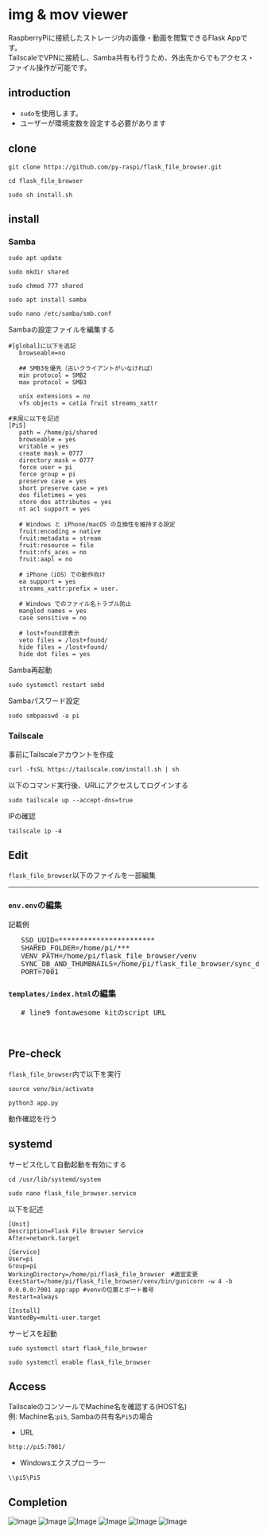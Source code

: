 # img & mov viewer
RaspberryPiに接続したストレージ内の画像・動画を閲覧できるFlask Appです。
<br />
TailscaleでVPNに接続し、Samba共有も行うため、外出先からでもアクセス・ファイル操作が可能です。

## introduction
* <code>sudo</code>を使用します。
* ユーザーが環境変数を設定する必要があります

## clone
```
git clone https://github.com/py-raspi/flask_file_browser.git
```
```
cd flask_file_browser
```
```
sudo sh install.sh
```

## install

### Samba
```
sudo apt update
```
```
sudo mkdir shared
```
```
sudo chmod 777 shared
```
```
sudo apt install samba
```
```
sudo nano /etc/samba/smb.conf
```
Sambaの設定ファイルを編集する
```
#[global]に以下を追記
   browseable=no

   ## SMB3を優先（古いクライアントがいなければ）
   min protocol = SMB2
   max protocol = SMB3

   unix extensions = no
   vfs objects = catia fruit streams_xattr
```
```
#末尾に以下を記述
[Pi5]
   path = /home/pi/shared
   browseable = yes
   writable = yes
   create mask = 0777
   directory mask = 0777
   force user = pi
   force group = pi
   preserve case = yes
   short preserve case = yes
   dos filetimes = yes
   store dos attributes = yes
   nt acl support = yes

   # Windows と iPhone/macOS の互換性を維持する設定
   fruit:encoding = native
   fruit:metadata = stream
   fruit:resource = file
   fruit:nfs_aces = no
   fruit:aapl = no

   # iPhone（iOS）での動作向け
   ea support = yes
   streams_xattr:prefix = user.

   # Windows でのファイル名トラブル防止
   mangled names = yes
   case sensitive = no

   # lost+found非表示
   veto files = /lost+found/
   hide files = /lost+found/
   hide dot files = yes
```
Samba再起動
```
sudo systemctl restart smbd
```
Sambaパスワード設定
```
sudo smbpasswd -a pi
```

### Tailscale
事前にTailscaleアカウントを作成
```
curl -fsSL https://tailscale.com/install.sh | sh
```
以下のコマンド実行後、URLにアクセスしてログインする
```
sudo tailscale up --accept-dns=true
```
IPの確認
```
tailscale ip -4
```

## Edit
<code>flask_file_browser</code>以下のファイルを一部編集
***
### <code>env.env</code>の編集
記載例
<pre>
   SSD_UUID=***********************
   SHARED_FOLDER=/home/pi/***
   VENV_PATH=/home/pi/flask_file_browser/venv
   SYNC_DB_AND_THUMBNAILS=/home/pi/flask_file_browser/sync_db_and_thumbnails.py
   PORT=7001
</pre>

### <code>templates/index.html</code>の編集
<pre>
   # line9 fontawesome kitのscript URL
   <script src="" crossorigin="anonymous"></script>
</pre>

## Pre-check
<code>flask_file_browser</code>内で以下を実行
```
source venv/bin/activate
```
```
python3 app.py
```
動作確認を行う

## systemd
サービス化して自動起動を有効にする
```
cd /usr/lib/systemd/system
```
```
sudo nano flask_file_browser.service
```
以下を記述
```
[Unit]
Description=Flask File Browser Service
After=network.target

[Service]
User=pi
Group=pi
WorkingDirectory=/home/pi/flask_file_browser　#適宜変更
ExecStart=/home/pi/flask_file_browser/venv/bin/gunicorn -w 4 -b 0.0.0.0:7001 app:app #venvの位置とポート番号
Restart=always

[Install]
WantedBy=multi-user.target
```
サービスを起動
```
sudo systemctl start flask_file_browser
```
```
sudo systemctl enable flask_file_browser
```

## Access
TailscaleのコンソールでMachine名を確認する(HOST名)
<br />
例: Machine名:<code>pi5</code>, Sambaの共有名<code>Pi5</code>の場合

* URL
```
http://pi5:7001/
```
* Windowsエクスプローラー
```
\\pi5\Pi5
```

## Completion
![Image](https://github.com/user-attachments/assets/95b688a7-14d9-4574-bf9d-f2371c2d4252)
![Image](https://github.com/user-attachments/assets/15710d96-689a-4afd-81a8-5b0a48557327)
![Image](https://github.com/user-attachments/assets/006ede7a-d834-4ae6-b5dc-675caa9bf7a8)
![Image](https://github.com/user-attachments/assets/7c173faf-c25d-434e-aa76-902a2691bfc3)
![Image](https://github.com/user-attachments/assets/17d299e0-d4f0-481f-ace1-c2e88c2601ca)
![Image](https://github.com/user-attachments/assets/1e473489-3ab5-4ba7-bc6f-c4901ba9370e)

